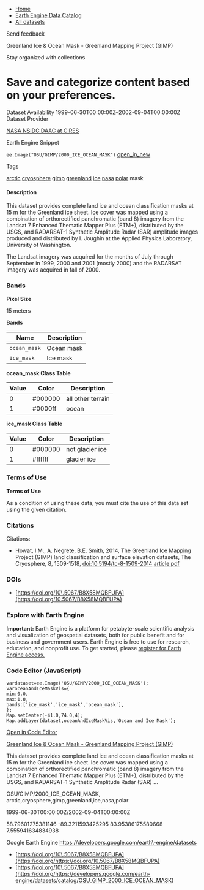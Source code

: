 



* [Home](https://developers.google.com/)
* [Earth Engine Data Catalog](https://developers.google.com/earth-engine/datasets)
* [All datasets](https://developers.google.com/earth-engine/datasets/catalog)





 
 
 Send feedback
 
 

Greenland Ice \& Ocean Mask \- Greenland Mapping Project (GIMP)


 
 Stay organized with collections
 

 
 Save and categorize content based on your preferences.
=================================================================================================================================================================








Dataset Availability
1999\-06\-30T00:00:00Z–2002\-09\-04T00:00:00Z
Dataset Provider


[NASA NSIDC DAAC at CIRES](https://doi.org/10.5067/B8X58MQBFUPA)



Earth Engine Snippet


`ee.Image("OSU/GIMP/2000_ICE_OCEAN_MASK")` 
[open\_in\_new](https://code.earthengine.google.com/?scriptPath=Examples:Datasets/OSU/OSU_GIMP_2000_ICE_OCEAN_MASK)





Tags


[arctic](/earth-engine/datasets/tags/arctic)
[cryosphere](/earth-engine/datasets/tags/cryosphere)
[gimp](/earth-engine/datasets/tags/gimp)
[greenland](/earth-engine/datasets/tags/greenland)
[ice](/earth-engine/datasets/tags/ice)
[nasa](/earth-engine/datasets/tags/nasa)
[polar](/earth-engine/datasets/tags/polar)
mask








#### Description



This dataset provides complete land ice and ocean
classification masks at 15 m for the Greenland ice sheet.
Ice cover was mapped using
a combination of orthorectified panchromatic (band 8\)
imagery from the Landsat 7 Enhanced Thematic Mapper
Plus (ETM\+), distributed by the USGS, and RADARSAT\-1
Synthetic Amplitude Radar (SAR) amplitude images produced
and distributed by I. Joughin at the Applied Physics
Laboratory, University of Washington.


The Landsat imagery was acquired for the months of July
through September in 1999, 2000 and 2001 (mostly 2000\)
and the RADARSAT imagery was acquired in fall of 2000\.





### Bands



**Pixel Size**
  
15 meters



**Bands**




| Name | Description |
| --- | --- |
| `ocean_mask` | Ocean mask |
| `ice_mask` | Ice mask |


**ocean\_mask Class Table**




| Value | Color | Description |
| --- | --- | --- |
| 0 | \#000000 | all other terrain |
| 1 | \#0000ff | ocean |


**ice\_mask Class Table**




| Value | Color | Description |
| --- | --- | --- |
| 0 | \#000000 | not glacier ice |
| 1 | \#ffffff | glacier ice |




### Terms of Use


**Terms of Use**


As a condition of using these data, you must cite the use of this
data set using the given citation.




### Citations



Citations:
* Howat, I.M., A. Negrete, B.E. Smith, 2014, The Greenland Ice
Mapping Project (GIMP) land classification and surface elevation
datasets, The Cryosphere, 8, 1509\-1518,
[doi:10\.5194/tc\-8\-1509\-2014](https://doi.org/10.5194/tc-8-1509-2014)
[article pdf](https://www.the-cryosphere.net/8/1509/2014/tc-8-1509-2014.pdf)





### DOIs


* [https://doi.org/10\.5067/B8X58MQBFUPA](https://doi.org/10.5067/B8X58MQBFUPA)




### Explore with Earth Engine


**Important:** 
 Earth Engine is a platform for petabyte\-scale scientific analysis and visualization of
 geospatial datasets, both for public benefit and for business and government users.
 Earth Engine is free to use for research, education, and nonprofit use. To get started, please
 [register for Earth Engine access.](https://console.cloud.google.com/earth-engine)



### Code Editor (JavaScript)



```
vardataset=ee.Image('OSU/GIMP/2000_ICE_OCEAN_MASK');
varoceanAndIceMaskVis={
min:0.0,
max:1.0,
bands:['ice_mask','ice_mask','ocean_mask'],
};
Map.setCenter(-41.0,74.0,4);
Map.addLayer(dataset,oceanAndIceMaskVis,'Ocean and Ice Mask');
```



[Open in Code Editor](https://code.earthengine.google.com/?scriptPath=Examples:Datasets/OSU/OSU_GIMP_2000_ICE_OCEAN_MASK)


[Greenland Ice \& Ocean Mask \- Greenland Mapping Project (GIMP)](/earth-engine/datasets/catalog/OSU_GIMP_2000_ICE_OCEAN_MASK)

This dataset provides complete land ice and ocean classification masks at 15 m for the Greenland ice sheet. Ice cover was mapped using a combination of orthorectified panchromatic (band 8\) imagery from the Landsat 7 Enhanced Thematic Mapper Plus (ETM\+), distributed by the USGS, and RADARSAT\-1 Synthetic Amplitude Radar (SAR) …

 OSU/GIMP/2000\_ICE\_OCEAN\_MASK,
 arctic,cryosphere,gimp,greenland,ice,nasa,polar

1999\-06\-30T00:00:00Z/2002\-09\-04T00:00:00Z



 58\.79601275381146 \-89\.3211593425295 83\.95386175580668 7\.555941634834938
 



Google Earth Engine
https://developers.google.com/earth\-engine/datasets

* [https://doi.org/10\.5067/B8X58MQBFUPA](https://doi.org/https://doi.org/10.5067/B8X58MQBFUPA)
* [https://doi.org/10\.5067/B8X58MQBFUPA](https://doi.org/https://developers.google.com/earth-engine/datasets/catalog/OSU_GIMP_2000_ICE_OCEAN_MASK)









